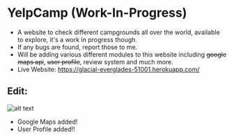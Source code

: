 # YelpCamp (Work-In-Progress)
- A website to check different campgrounds all over the world, available to explore, it's a work in progress though.
- If any bugs are found, report those to me.
- Will be adding various different modules to this website including ~~google maps api~~, ~~user profile~~, review system and much more.
- Live Website: https://glacial-everglades-51001.herokuapp.com/
## Edit:

![alt text](https://www.jqueryscript.net/images/Show-Nearby-Places-jQuery-Google-Maps-WhatsNearby.jpg "Logo Title Text 1")
- Google Maps added!
- User Profile added!!
